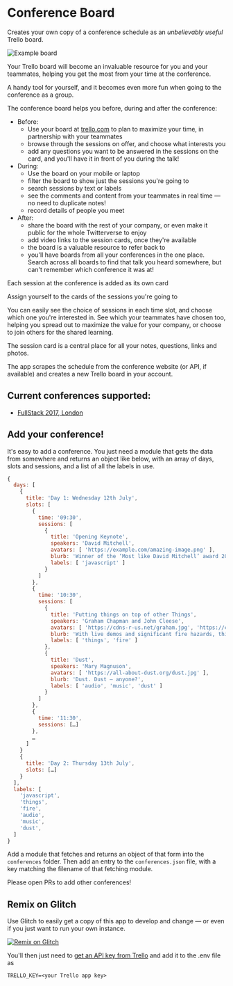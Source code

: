 # Conference Board #

Creates your own copy of a conference schedule as an _unbelievably useful_ Trello board.

![Example board](https://trello-attachments.s3.amazonaws.com/595d54870a2ec51739d5fa32/595d57e1e6633c571488dd09/68906c3bdf898162842d52166d5a1eaa/fullstack2017.png)

Your Trello board will become an invaluable resource for you and your teammates, helping you get the most from your time at the conference.

A handy tool for yourself, and it becomes even more fun when going to the conference as a group.

The conference board helps you before, during and after the conference:

- Before:
    - Use your board at [trello.com](https://trello.com) to plan to maximize your time, in partnership with your teammates
    - browse through the sessions on offer, and choose what interests you
    - add any questions you want to be answered in the sessions on the card, and you'll have it in front of you during the talk!
- During:
    - Use the board on your mobile or laptop
    - filter the board to show just the sessions you're going to
    - search sessions by text or labels
    - see the comments and content from your teammates in real time — no need to duplicate notes!
    - record details of people you meet
- After:
    - share the board with the rest of your company, or even make it public for the whole Twitterverse to enjoy
    - add video links to the session cards, once they're available
    - the board is a valuable resource to refer back to
    - you'll have boards from all your conferences in the one place. Search across all boards to find that talk you heard somewhere, but can't remember which conference it was at!

Each session at the conference is added as its own card

Assign yourself to the cards of the sessions you're going to

You can easily see the choice of sessions in each time slot, and choose which one you're interested in. See which your teammates have chosen too, helping you spread out to maximize the value for your company, or choose to join others for the shared learning.

The session card is a central place for all your notes, questions, links and photos.



The app scrapes the schedule from the conference website (or API, if available) and creates a new Trello board in your account.


## Current conferences supported:

 - [FullStack 2017, London](https://skillsmatter.com/conferences/8264-fullstack-2017-the-conference-on-javascript-node-and-internet-of-things)


## Add your conference!

It's easy to add a conference. You just need a module that gets the data from somewhere and returns an object like below, with an array of days, slots and sessions, and a list of all the labels in use.

```javascript
{
  days: [
    {
      title: 'Day 1: Wednesday 12th July',
      slots: [
        {
          time: '09:30',
          sessions: [
            {
              title: 'Opening Keynote',
              speakers: 'David Mitchell',
              avatars: [ 'https://example.com/amazing-image.png' ],
              blurb: 'Winner of the ‘Most like David Mitchell’ award 2012-2015, David is going to speak to us about JavaScript.',
              labels: [ 'javascript' ]
            }
          ]
        },
        {
          time: '10:30',
          sessions: [
            {
              title: 'Putting things on top of other Things',
              speakers: 'Graham Chapman and John Cleese',
              avatars: [ 'https://cdns-r-us.net/graham.jpg', 'https://cdns-r-us.net/john.jpg' ],
              blurb: 'With live demos and significant fire hazards, this pair are sure to entertain and inform.',
              labels: [ 'things', 'fire' ]
            },
            {
              title: 'Dust',
              speakers: 'Mary Magnuson',
              avatars: [ 'https://all-about-dust.org/dust.jpg' ],
              blurb: 'Dust. Dust — anyone?',
              labels: [ 'audio', 'music', 'dust' ]
            }
          ]
        },
        {
          time: '11:30',
          sessions: […]
        },
        …
      ]
    }
    {
      title: 'Day 2: Thursday 13th July',
      slots: […]
    }
  ],
  labels: [
    'javascript',
    'things',
    'fire',
    'audio',
    'music',
    'dust',
  ]
}
```

Add a module that fetches and returns an object of that form into the `conferences` folder. Then add an entry to the `conferences.json` file, with a key matching the filename of that fetching module.

Please open PRs to add other conferences!


## Remix on Glitch
Use Glitch to easily get a copy of this app to develop and change — or even if you just want to run your own instance.

[![Remix on Glitch](https://cdn.glitch.com/2703baf2-b643-4da7-ab91-7ee2a2d00b5b%2Fremix-button.svg)](https://glitch.com/edit/#!/remix/https://glitch.com/edit/#!/remix/conference-board)

You'll then just need to [get an API key from Trello](https://trello.com/app-key) and add it to the .env file as
```
TRELLO_KEY=<your Trello app key>
```
